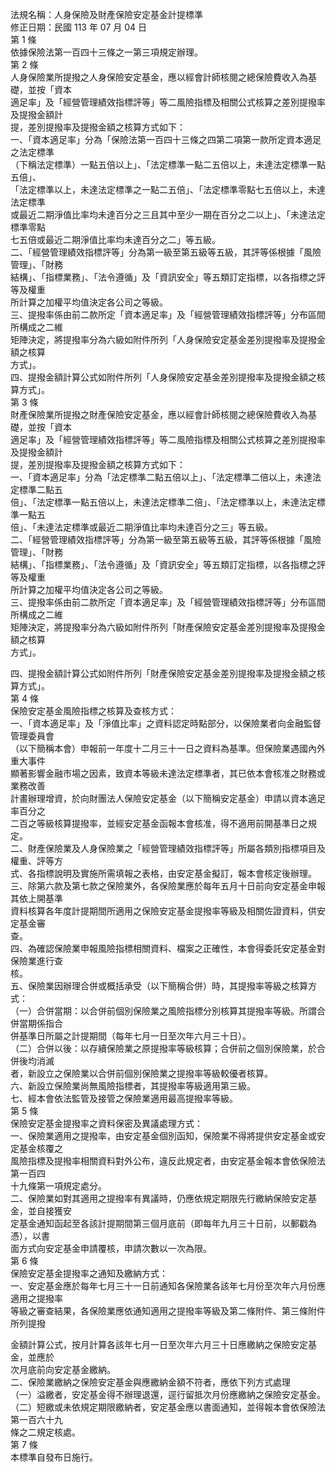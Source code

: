 法規名稱：人身保險及財產保險安定基金計提標準  
修正日期：民國 113 年 07 月 04 日  
第 1 條  
依據保險法第一百四十三條之一第三項規定辦理。  
第 2 條  
人身保險業所提撥之人身保險安定基金，應以經會計師核閱之總保險費收入為基礎，並按「資本  
適足率」及「經營管理績效指標評等」等二風險指標及相關公式核算之差別提撥率及提撥金額計  
提，差別提撥率及提撥金額之核算方式如下：  
一、「資本適足率」分為「保險法第一百四十三條之四第二項第一款所定資本適足之法定標準  
（下稱法定標準）一點五倍以上」、「法定標準一點二五倍以上，未達法定標準一點五倍」、  
「法定標準以上，未達法定標準之一點二五倍」、「法定標準零點七五倍以上，未達法定標準  
或最近二期淨值比率均未達百分之三且其中至少一期在百分之二以上」、「未達法定標準零點  
七五倍或最近二期淨值比率均未達百分之二」等五級。  
二、「經營管理績效指標評等」分為第一級至第五級等五級，其評等係根據「風險管理」、「財務  
結構」、「指標業務」、「法令遵循」及「資訊安全」等五類訂定指標，以各指標之評等及權重  
所計算之加權平均值決定各公司之等級。  
三、提撥率係由前二款所定「資本適足率」及「經營管理績效指標評等」分布區間所構成之二維  
矩陣決定，將提撥率分為六級如附件所列「人身保險安定基金差別提撥率及提撥金額之核算  
方式」。  
四、提撥金額計算公式如附件所列「人身保險安定基金差別提撥率及提撥金額之核算方式」。  
第 3 條  
財產保險業所提撥之財產保險安定基金，應以經會計師核閱之總保險費收入為基礎，並按「資本  
適足率」及「經營管理績效指標評等」等二風險指標及相關公式核算之差別提撥率及提撥金額計  
提，差別提撥率及提撥金額之核算方式如下：  
一、「資本適足率」分為「法定標準二點五倍以上」、「法定標準二倍以上，未達法定標準二點五  
倍」、「法定標準一點五倍以上，未達法定標準二倍」、「法定標準以上，未達法定標準一點五  
倍」、「未達法定標準或最近二期淨值比率均未達百分之三」等五級。  
二、「經營管理績效指標評等」分為第一級至第五級等五級，其評等係根據「風險管理」、「財務  
結構」、「指標業務」、「法令遵循」及「資訊安全」等五類訂定指標，以各指標之評等及權重  
所計算之加權平均值決定各公司之等級。  
三、提撥率係由前二款所定「資本適足率」及「經營管理績效指標評等」分布區間所構成之二維  
矩陣決定，將提撥率分為六級如附件所列「財產保險安定基金差別提撥率及提撥金額之核算  
方式」。  


四、提撥金額計算公式如附件所列「財產保險安定基金差別提撥率及提撥金額之核算方式」。  
第 4 條  
保險安定基金風險指標之核算及查核方式：  
一、「資本適足率」及「淨值比率」之資料認定時點部分，以保險業者向金融監督管理委員會  
（以下簡稱本會）申報前一年度十二月三十一日之資料為基準。但保險業遇國內外重大事件  
顯著影響金融市場之因素，致資本等級未達法定標準者，其已依本會核准之財務或業務改善  
計畫辦理增資，於向財團法人保險安定基金（以下簡稱安定基金）申請以資本適足率百分之  
二百之等級核算提撥率，並經安定基金函報本會核准，得不適用前開基準日之規定。  
二、財產保險業及人身保險業之「經營管理績效指標評等」所屬各類別指標項目及權重、評等方  
式、各指標說明及實施所需填報之表格，由安定基金擬訂，報本會核定後辦理。  
三、除第六款及第七款之保險業外，各保險業應於每年五月十日前向安定基金申報其依上開基準  
資料核算各年度計提期間所適用之保險安定基金提撥率等級及相關佐證資料，供安定基金審  
查。  
四、為確認保險業申報風險指標相關資料、檔案之正確性，本會得委託安定基金對保險業進行查  
核。  
五、保險業因辦理合併或概括承受（以下簡稱合併）時，其提撥率等級之核算方式：  
（一）合併當期：以合併前個別保險業之風險指標分別核算其提撥率等級。所謂合併當期係指合  
併基準日所屬之計提期間（每年七月一日至次年六月三十日）。  
（二）合併以後：以存續保險業之原提撥率等級核算；合併前之個別保險業，於合併後均消滅  
者，新設立之保險業以合併前個別保險業之提撥率等級較優者核算。  
六、新設立保險業尚無風險指標者，其提撥率等級適用第三級。  
七、經本會依法監管及接管之保險業適用最高提撥率等級。  
第 5 條  
保險安定基金提撥率之資料保密及異議處理方式：  
一、保險業適用之提撥率，由安定基金個別函知，保險業不得將提供安定基金或安定基金核覆之  
風險指標及提撥率相關資料對外公布，違反此規定者，由安定基金報本會依保險法第一百四  
十九條第一項規定處分。  
二、保險業如對其適用之提撥率有異議時，仍應依規定期限先行繳納保險安定基金，並自接獲安  
定基金通知函起至各該計提期間第三個月底前（即每年九月三十日前，以郵戳為憑），以書  
面方式向安定基金申請覆核，申請次數以一次為限。  
第 6 條  
保險安定基金提撥率之通知及繳納方式：  
一、安定基金應於每年七月三十一日前通知各保險業各該年七月份至次年六月份應適用之提撥率  
等級之審查結果，各保險業應依通知適用之提撥率等級及第二條附件、第三條附件所列提撥  


金額計算公式，按月計算各該年七月一日至次年六月三十日應繳納之保險安定基金，並應於  
次月底前向安定基金繳納。  
二、保險業繳納之保險安定基金與應繳納金額不符者，應依下列方式處理  
（一）溢繳者，安定基金得不辦理退還，逕行留抵次月份應繳納之保險安定基金。  
（二）短繳或未依規定期限繳納者，安定基金應以書面通知，並得報本會依保險法第一百六十九  
條之二規定核處。  
第 7 條  
本標準自發布日施行。  


